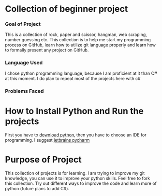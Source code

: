 # Collection of beginner project

### Goal of Project
This is a collection of rock, paper and scissor, hangman, web scraping, number guessing etc. 
This collection is to help me start my programming process on GitHub, learn how to utilize git language properly 
and learn how to formally present any project on GitHub.

### Language Used
I chose python programming language, because I am proficient at it than C# at this moment.
I do plan to repeat most of the projects here with c#

### Problems Faced

# How to Install Python and Run the projects
First you have to [download python](https://www.python.org/downloads/), 
then you have to choose an IDE for programming. 
I suggest [jetbrains pycharm](https://www.jetbrains.com/pycharm/download/#section=windows)

# Purpose of Project
This collection of projects is for learning. 
I am trying to improve my git knowledge, 
you can use it to improve your python skills.
Feel free to fork this collection. Try out different ways to improve the code
and learn more of python (future plans to add C#).


